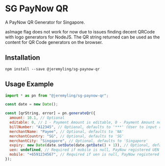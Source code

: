 # SG PayNow QR

A PayNow QR Generator for Singapore.

asImage flag does not work for now due to issues finding decent QRCode with logo generators for NodeJS. The QR string returned can be used as the content for QR Code generators on the browser.

## Installation

```
npm install --save @jeremyling/sg-paynow-qr
```

## Usage Example

```js
import * as pn from "@jeremyling/sg-paynow-qr";

const date = new Date();

const [qrString, error] = pn.generateQr({
  amount: 10.1, // Optional
  editable: 0, // 1 - Payment Amount is editable, 0 - Payment Amount not editable
  billNumber: "A12345", // Optional, defaults to '***' (User to input reference within payment app)
  merchantName: "Payee", // Optional, defaults to 'NA'
  merchantCountry: "SG", // Optional, defaults to 'SG'
  merchantCity: "Singapore", // Optional, defaults to 'Singapore'
  expiry: new Date(date.setDate(date.getDate() + 1)), // Optional, defaults to 1 day from now
  uen: undefined, // Required if mobile is null, PayNow registered UEN for businesses
  mobile: "+6591234567", // Required if uen is null, PayNow registered Mobile Number for P2P transfers
});
```
